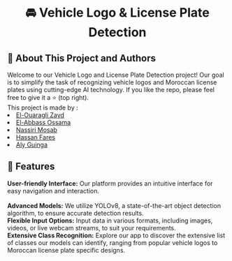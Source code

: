 <div align="center">
  <h1 id="top" align="center"> 🚘 Vehicle Logo & License Plate Detection</h1></div>

<h2 id="about-the-project-and-authors"> 👋 About This Project and Authors</h2>
Welcome to our Vehicle Logo and License Plate Detection project!  Our goal is to simplify the task of recognizing vehicle logos and Moroccan license plates using cutting-edge AI technology. If you like the repo, please feel free to give it a ⭐ (top right).<br>This project is made by :
<li><a href="https://github.com/zayd8890">El-Ouaragli Zayd</a></li>
<li><a href="https://github.com/ou4abs">El-Abbass Ossama</a></li>
<li><a href="https://github.com/MS3B09">Nassiri Mosab</a></li>
<li><a href="https://github.com/HaFares">Hassan Fares</a></li>
<li><a href="https://github.com/Guinga6">Aly Guinga</a></li>

<h2 id="features"> 📍 Features</h2>
<b>User-friendly Interface:</b> Our platform provides an intuitive interface for easy navigation and interaction.<br><br>
<b>Advanced Models:</b> We utilize YOLOv8, a state-of-the-art object detection algorithm, to ensure accurate detection results.<br>
<b>Flexible Input Options:</b> Input data in various formats, including images, videos, or live webcam streams, to suit your requirements.<br>
<b>Extensive Class Recognition:</b> Explore our app to discover the extensive list of classes our models can identify, ranging from popular vehicle logos to Moroccan license plate specific designs.



